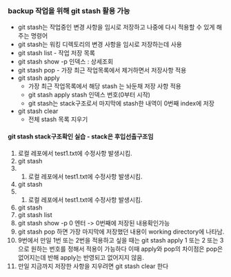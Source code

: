 ### backup 작업을 위해 git stash  활용 가능
* git stash는 작업중인 변경 사항을 임시로 저장하고 나중에 다시 적용할 수 있게 해주는 명령어
* git stash는 워킹 디렉토리의 변경 사항을 임시로 저장하는데 사용
* git stash list - 작업 저장 목록
* git stash show -p 인덱스 : 상세조회
* git stash pop - 가장 최근 작업목록에서 제거하면서 저장사항 적용
* git stash apply 
    - 가장 최근 작업목록에서 해당 stash 는 놔둔채 저장 사항 적용
    - git stash apply stash 인덱스 번호(0부터 시작)
    - git stash는 stack구조로서 마지막에 stash한 내역이 0번째 index에 저장
* git stash clear
    - 전체 stash 목록 지우기

#### git stash stack구조확인 실습 - stack은 후입선출구조임
1. 로컬 레포에서 test1.txt에 수정사항 발생시킴.    
2. git stash
3. 1. 로컬 레포에서 test1.txt에 수정사항 발생시킴.  
4. git stash
5. 1. 로컬 레포에서 test1.txt에 수정사항 발생시킴.  
6. git stash
7. git stash list
8. git stash show -p 0 엔터 -> 0번째에 저장된 내용확인가능
9. git stash pop 하면 가장 마지막에 저장했던 내용이 working directory에 나타남.
10. 9번에서 만일 1번 또는 2번을 적용하고 싶을 때는 git stash apply 1 또는 2
또는 3 으로 원하는 번호를 정해서 적용이 가능하다 
이때 apply와 pop의 차이점은 pop은 없어지는데 반해 apply는 반영되고 없어지지 않음.
11. 만일 지금까지 저장한 사항을 지우려면 git stash clear 한다 